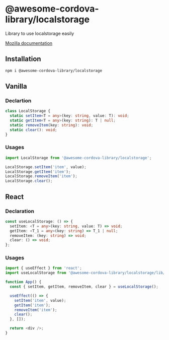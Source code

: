 # @awesome-cordova-library/localstorage

Library to use localstorage easily

[Mozilla documentation](https://developer.mozilla.org/fr/docs/Web/API/Window/localStorage)

## Installation

```sh
npm i @awesome-cordova-library/localstorage
```

## Vanilla

### Declartion

```typescript
class LocalStorage {
  static setItem<T = any>(key: string, value: T): void;
  static getItem<T = any>(key: string): T | null;
  static removeItem(key: string): void;
  static clear(): void;
}
```

### Usages

```typescript
import LocalStorage from '@awesome-cordova-library/localstorage';

LocalStorage.setItem('item', value);
LocalStorage.getItem('item');
LocalStorage.removeItem('item');
LocalStorage.clear();
```

## React

### Declaration

```typescript
const useLocalStorage: () => {
  setItem: <T = any>(key: string, value: T) => void;
  getItem: <T_1 = any>(key: string) => T_1 | null;
  removeItem: (key: string) => void;
  clear: () => void;
};
```

### Usages

```typescript
import { useEffect } from 'react';
import useLocalStorage from '@awesome-cordova-library/localstorage/lib/react';

function App() {
  const { setItem, getItem, removeItem, clear } = useLocalStorage();

  useEffect(() => {
    setItem('item', value);
    getItem('item');
    removeItem('item');
    clear();
  }, []);

  return <div />;
}
```
